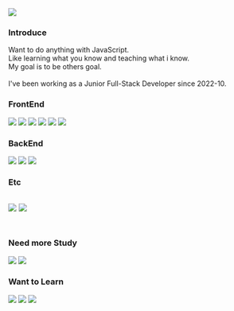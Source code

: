 <div >
  <img src="https://capsule-render.vercel.app/api?type=waving&animation=blink&color=58afea&fontColor=ffffff&height=200&section=header&text=OdiseU&fontSize=80&animation=fadeIn&fontAlignY=38&descSize=15&desc=Develop%20Everyday,%20Better%20than%20Yesterday&descAlignY=55"/>
  
### Introduce
<p>
  Want to do anything with JavaScript.<br>
  Like learning what you know and teaching what i know.<br>
  My goal is to be others goal.<br><br>
  I've been working as a Junior Full-Stack Developer since 2022-10.
</p>  


### FrontEnd
<img src="https://img.shields.io/badge/JavaScript-F7DF1E?style=flat-square&logo=JavaScript&logoColor=white"/> <img
src="https://img.shields.io/badge/TypeScript-3178C6?style=flat-square&logo=TypeScript&logoColor=white"/> <img
src="https://img.shields.io/badge/React-61DAFB?style=flat-square&logo=React&logoColor=white"/> <img
src="https://img.shields.io/badge/MobX-FF9955?style=flat-square&logo=MobX&logoColor=white"/> <img
src="https://img.shields.io/badge/CSS3-1572B6?style=flat-square&logo=CSS3&logoColor=white"/> <img
src="https://img.shields.io/badge/HTML5-E34F26?style=flat-square&logo=HTML5&logoColor=white"/>
### BackEnd
<img src="https://img.shields.io/badge/Node.js-339933?style=flat-square&logo=Node.js&logoColor=white"/> <img
src="https://img.shields.io/badge/MongoDB-47A248?style=flat-square&logo=MongoDB&logoColor=white"/> <img
src="https://img.shields.io/badge/AmazonEC2-FF9900?style=flat-square&logo=AmazonEC2&logoColor=white"/>
### Etc
<img src="https://img.shields.io/badge/Git-F05032?style=flat-square&logo=Git&logoColor=white"/> <img
src="https://img.shields.io/badge/GitHub-181717?style=flat-square&logo=GitHub&logoColor=white"/><br><br>
---
### Need more Study
<img src="https://img.shields.io/badge/Next.js-000000?style=flat-square&logo=Next.js&logoColor=white"/> <img
src="https://img.shields.io/badge/Flutter-02569B?style=flat-square&logo=Flutter&logoColor=white"/>
### Want to Learn
<img src="https://img.shields.io/badge/Electron-47848F?style=flat-square&logo=Electron&logoColor=white"/> <img
src="https://img.shields.io/badge/GitHubActions-2088FF?style=flat-square&logo=GitHubActions&logoColor=white"/> <img
src="https://img.shields.io/badge/Docker-2496ED?style=flat-square&logo=Docker&logoColor=white"/>
</div>
